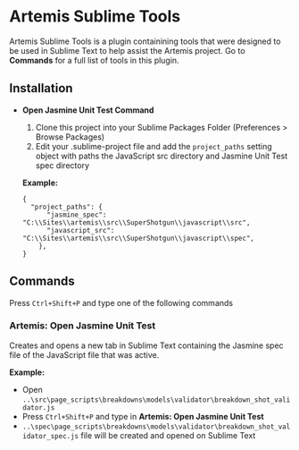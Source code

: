 # Artemis Sublime Tools
Artemis Sublime Tools is a plugin containining tools that were designed to be used in Sublime Text to help assist the Artemis project. Go to **Commands** for a full list of tools in this plugin.

## Installation
- **Open Jasmine Unit Test Command**
  1. Clone this project into your Sublime Packages Folder (Preferences > Browse Packages)
  2. Edit your .sublime-project file and add the `project_paths` setting object with paths the JavaScript src directory and Jasmine Unit Test spec directory

  **Example:**
  ```
  {
  	"project_paths": {
  		"jasmine_spec": "C:\\Sites\\artemis\\src\\SuperShotgun\\javascript\\src",
  		"javascript_src": "C:\\Sites\\artemis\\src\\SuperShotgun\\javascript\\spec",
      },
  }
  ```

## Commands
Press `Ctrl+Shift+P` and type one of the following commands

### Artemis: Open Jasmine Unit Test
Creates and opens a new tab in Sublime Text containing the Jasmine spec file of the JavaScript file that was active.

**Example:**

* Open `..\src\page_scripts\breakdowns\models\validator\breakdown_shot_validator.js`
* Press `Ctrl+Shift+P` and type in **Artemis: Open Jasmine Unit Test**
* `..\spec\page_scripts\breakdowns\models\validator\breakdown_shot_validator_spec.js` file will be created and opened on Sublime Text

